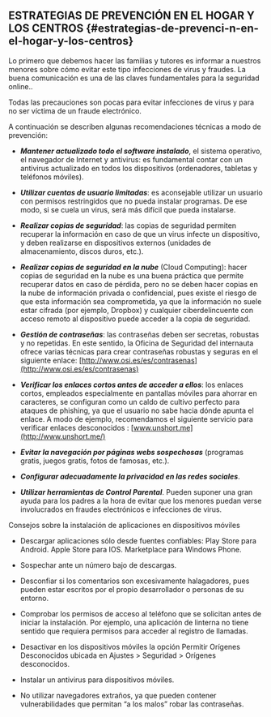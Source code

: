 ## **ESTRATEGIAS DE PREVENCIÓN EN EL HOGAR Y LOS CENTROS** {#estrategias-de-prevenci-n-en-el-hogar-y-los-centros}

Lo primero que debemos hacer las familias y tutores es informar a nuestros menores sobre cómo evitar este tipo infecciones de virus y fraudes. La buena comunicación es una de las claves fundamentales para la seguridad online..

Todas las precauciones son pocas para evitar infecciones de virus y para no ser víctima de un fraude electrónico.

A continuación se describen algunas recomendaciones técnicas a modo de prevención:

*   **_Mantener actualizado todo el software instalado_**, el sistema operativo, el navegador de Internet y antivirus: es fundamental contar con un antivirus actualizado en todos los dispositivos (ordenadores, tabletas y teléfonos móviles).

*   **_Utilizar cuentas de usuario limitadas_**: es aconsejable utilizar un usuario con permisos restringidos que no pueda instalar programas. De ese modo, si se cuela un virus, será más difícil que pueda instalarse.

*   **_Realizar copias de seguridad_**: las copias de seguridad permiten recuperar la información en caso de que un virus infecte un dispositivo, y deben realizarse en dispositivos externos (unidades de almacenamiento, discos duros, etc.).

*   **_Realizar copias de seguridad en la nube_** (Cloud Computing): hacer copias de seguridad en la nube es una buena práctica que permite recuperar datos en caso de pérdida, pero no se deben hacer copias en la nube de información privada o confidencial, pues existe el riesgo de que esta información sea comprometida, ya que la información no suele estar cifrada (por ejemplo, Dropbox) y cualquier ciberdelincuente con acceso remoto al dispositivo puede acceder a la copia de seguridad.

*   **_Gestión de contraseñas_**: las contraseñas deben ser secretas, robustas y no repetidas. En este sentido, la Oficina de Seguridad del internauta ofrece varias técnicas para crear contraseñas robustas y seguras en el siguiente enlace: [http://www.osi.es/es/contrasenas](http://www.osi.es/es/contrasenas)

*   **_Verificar los enlaces cortos antes de acceder a ellos_**: los enlaces cortos, empleados especialmente en pantallas móviles para ahorrar en caracteres, se configuran como un caldo de cultivo perfecto para ataques de phishing, ya que el usuario no sabe hacia dónde apunta el enlace. A modo de ejemplo, recomendamos el siguiente servicio para verificar enlaces desconocidos : [www.unshort.me](http://www.unshort.me/)

*   **_Evitar la navegación por páginas webs sospechosas_** (programas gratis, juegos gratis, fotos de famosas, etc.).

*   **_Configurar adecuadamente la privacidad en las redes sociales_**.

*   **_Utilizar herramientas de Control Parental_**. Pueden suponer una gran ayuda para los padres a la hora de evitar que los menores puedan verse involucrados en fraudes electrónicos e infecciones de virus.

Consejos sobre la instalación de aplicaciones en dispositivos móviles

*   Descargar aplicaciones sólo desde fuentes confiables: Play Store para Android. Apple Store para IOS. Marketplace para Windows Phone.

*   Sospechar ante un número bajo de descargas.

*   Desconfiar si los comentarios son excesivamente halagadores, pues pueden estar escritos por el propio desarrollador o personas de su entorno.

*   Comprobar los permisos de acceso al teléfono que se solicitan antes de iniciar la instalación. Por ejemplo, una aplicación de linterna no tiene sentido que requiera permisos para acceder al registro de llamadas.

*   Desactivar en los dispositivos móviles la opción Permitir Orígenes Desconocidos ubicada en Ajustes &gt; Seguridad &gt; Orígenes desconocidos.

*   Instalar un antivirus para dispositivos móviles.

*   No utilizar navegadores extraños, ya que pueden contener vulnerabilidades que permitan “a los malos” robar las contraseñas.